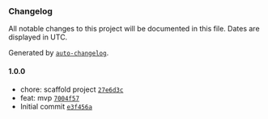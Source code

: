 ### Changelog

All notable changes to this project will be documented in this file. Dates are displayed in UTC.

Generated by [`auto-changelog`](https://github.com/CookPete/auto-changelog).

#### 1.0.0

- chore: scaffold project [`27e6d3c`](https://github.com/st3v3nmw/obsidian-tutor/commit/27e6d3ce4718b4d8f32dc5798def9b4bc5aad686)
- feat: mvp [`7004f57`](https://github.com/st3v3nmw/obsidian-tutor/commit/7004f575d15b3232cae9cb0a7590ebe581ca57e3)
- Initial commit [`e3f456a`](https://github.com/st3v3nmw/obsidian-tutor/commit/e3f456abbb4b89f08244d414a0d5f20733abfeb8)
